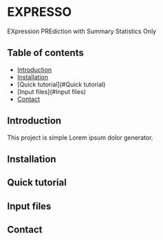 # EXPRESSO
EXpression PREdiction with Summary Statistics Only 

## Table of contents
* [Introduction](#Introduction)
* [Installation](#Installation)
* [Quick tutorial](#Quick tutorial)
* [Input files](#Input files)
* [Contact](#Contact)

## Introduction
This project is simple Lorem ipsum dolor generator.

## Installation

## Quick tutorial

## Input files

## Contact

